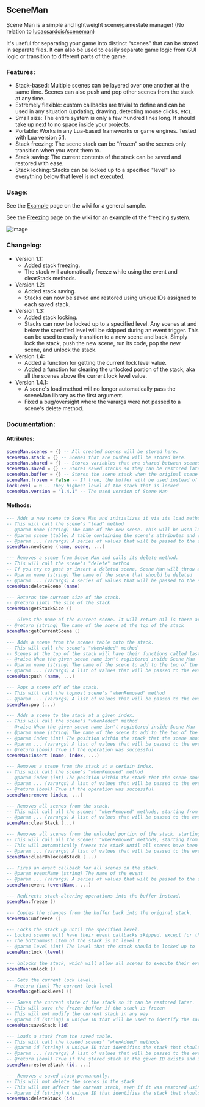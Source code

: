 ## SceneMan

Scene Man is a simple and lightweight scene/gamestate manager! (No relation to [lucassardois/sceneman](https://github.com/lucassardois/sceneman))

It's useful for separating your game into distinct “scenes” that can be stored in separate files. It can also be used to easily separate game logic from GUI logic or transition to different parts of the game.

### Features:

*   Stack-based: Multiple scenes can be layered over one another at the same time. Scenes can also push and pop other scenes from the stack at any time.
*   Extremely flexible: custom callbacks are trivial to define and can be used in any situation (updating, drawing, detecting mouse clicks, etc).
*   Small size: The entire system is only a few hundred lines long. It should take up next to no space inside your projects.
*   Portable: Works in any Lua-based frameworks or game engines. Tested with Lua version 5.1.
*   Stack freezing: The scene stack can be “frozen” so the scenes only transition when you want them to.
*   Stack saving: The current contents of the stack can be saved and restored with ease.
*   Stack locking: Stacks can be locked up to a specified "level" so everything below that level is not executed.

### Usage:

See the [Example](https://github.com/KINGTUT10101/SceneMan/wiki/Example) page on the wiki for a general sample.

See the [Freezing](https://github.com/KINGTUT10101/SceneMan/wiki/Freezing) page on the wiki for an example of the freezing system.

![image](https://github.com/KINGTUT10101/SceneMan/assets/45105509/4df08b3f-3235-4a5d-91ca-5073b5924a50)

### Changelog:

*   Version 1.1:
    *   Added stack freezing.
    *   The stack will automatically freeze while using the event and clearStack methods.
*   Version 1.2:
    *   Added stack saving.
    *   Stacks can now be saved and restored using unique IDs assigned to each saved stack.
*   Version 1.3:
    *   Added stack locking.
    *   Stacks can now be locked up to a specified level. Any scenes at and below the specified level will be skipped during an event trigger. This can be used to easily transition to a new scene and back. Simply lock the stack, push the new scene, run its code, pop the new scene, and unlock the stack.
*   Version 1.4:
    *   Added a function for getting the current lock level value.
    *   Added a function for clearing the unlocked portion of the stack, aka all the scenes above the current lock level value.
*   Version 1.4.1:
    *   A scene's load method will no longer automatically pass the sceneMan library as the first argument.
    *   Fixed a bug/oversight where the varargs were not passed to a scene's delete method.

### Documentation:

#### Attributes:

```lua
sceneMan.scenes = {} -- All created scenes will be stored here.
sceneMan.stack = {} -- Scenes that are pushed will be stored here.
sceneMan.shared = {} -- Stores variables that are shared between scenes
sceneMan.saved = {} -- Stores saved stacks so they can be restored later
sceneMan.buffer = {} -- Stores the scene stack when the original scene stack is disabled
sceneMan.frozen = false -- If true, the buffer will be used instead of the original stack
lockLevel = 0 -- They highest level of the stack that is locked
sceneMan.version = "1.4.1" -- The used version of Scene Man
```

#### Methods:

```lua
--- Adds a new scene to Scene Man and initializes it via its load method.
-- This will call the scene's "load" method
-- @param name (string) The name of the new scene. This will be used later to push, insert, and remove this scene from the stack
-- @param scene (table) A table containing the scene's attributes and callback functions
-- @param ... (varargs) A series of values that will be passed to the scene's "load" callback
sceneMan:newScene (name, scene, ...)

--- Removes a scene from Scene Man and calls its delete method.
-- This will call the scene's "delete" method
-- If you try to push or insert a deleted scene, Scene Man will throw an error!
-- @param name (string) The name of the scene that should be deleted
-- @param ... (varargs) A series of values that will be passed to the scene's "delete" callback
sceneMan:deleteScene (name)

--- Returns the current size of the stack.
-- @return (int) The size of the stack
sceneMan:getStackSize ()

--- Gives the name of the current scene. It will return nil is there are no scenes on the stack.
-- @return (string) The name of the scene at the top of the stack
sceneMan:getCurrentScene ()

--- Adds a scene from the scenes table onto the stack.
-- This will call the scene's "whenAdded" method
-- Scenes at the top of the stack will have their functions called last
-- @raise When the given scene name isn't registered inside Scene Man
-- @param name (string) The name of the scene to add to the top of the stack
-- @param ... (varargs) A list of values that will be passed to the event's "whenAdded" callback function
sceneMan:push (name, ...)

--- Pops a scene off of the stack.
-- This will call the topmost scene's "whenRemoved" method
-- @param ... (varargs) A list of values that will be passed to the event's "whenRemoved" callback function
sceneMan:pop (...)

--- Adds a scene to the stack at a given index.
-- This will call the scene's "whenAdded" method
-- @raise When the given scene name isn't registered inside Scene Man
-- @param name (string) The name of the scene to add to the top of the stack
-- @param index (int) The position within the stack that the scene should be inserted at
-- @param ... (varargs) A list of values that will be passed to the event's "whenAdded" callback function
-- @return (bool) True if the operation was successful
sceneMan:insert (name, index, ...)

--- Removes a scene from the stack at a certain index.
-- This will call the scene's "whenRemoved" method
-- @param index (int) The position within the stack that the scene should be removed at
-- @param ... (varargs) A list of values that will be passed to the event's "whenRemoved" callback function
-- @return (bool) True if the operation was successful
sceneMan:remove (index, ...)

--- Removes all scenes from the stack.
-- This will call all the scenes' "whenRemoved" methods, starting from the topmost scene
-- @param ... (varargs) A list of values that will be passed to the event's "whenRemoved" callback function
sceneMan:clearStack (...)

--- Removes all scenes from the unlocked portion of the stack, starting at the top.
-- This will call all the scenes' "whenRemoved" methods, starting from the topmost scene
-- This will automatically freeze the stack until all scenes have been iterated over
-- @param ... (varargs) A list of values that will be passed to the event's "whenRemoved" callback function
sceneMan:clearUnlockedStack (...)

--- Fires an event callback for all scenes on the stack.
-- @param eventName (string) The name of the event
-- @param ... (varargs) A series of values that will be passed to the scenes' event callbacks
sceneMan:event (eventName, ...)

--- Redirects stack-altering operations into the buffer instead.
sceneMan:freeze ()

--- Copies the changes from the buffer back into the original stack.
sceneMan:unfreeze ()

--- Locks the stack up until the specified level.
-- Locked scenes will have their event callbacks skipped, except for their "whenAdded", "whenRemoved", or "deleted" methods
-- The bottommost item of the stack is at level 1
-- @param level (int) The level that the stack should be locked up to
sceneMan:lock (level)

--- Unlocks the stack, which will allow all scenes to execute their event callbacks again.
sceneMan:unlock ()

--- Gets the current lock level.
-- @return (int) The current lock level
sceneMan:getLockLevel ()

--- Saves the current state of the stack so it can be restored later.
-- This will save the frozen buffer if the stack is frozen
-- This will not modify the current stack in any way
-- @param id (string) A unique ID that will be used to identify the saved stack. It will override anything currently stored at that ID
sceneMan:saveStack (id)

--- Loads a stack from the saved table.
-- This will call the loaded scenes' "whenAdded" methods
-- @param id (string) A unique ID that identifies the stack that should be restored
-- @param ... (varargs) A list of values that will be passed to the event's "whenAdded" callback function
-- @return (bool) True if the stored stack at the given ID exists and if the current stack is empty, otherwise false
sceneMan:restoreStack (id, ...)

--- Removes a saved stack permanently.
-- This will not delete the scenes in the stack
-- This will not affect the current stack, even if it was restored using the to-be-deleted stack
-- @param id (string) A unique ID that identifies the stack that should be deleted
sceneMan:deleteStack (id)
```
